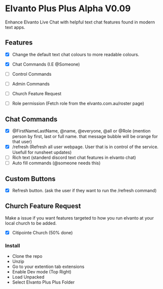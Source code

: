# Elvanto Plus Plus Alpha V0.09

Enhance Elvanto Live Chat with helpful text chat features found in modern text apps.

## Features
- [x] Change the default text chat colours to more readable colours.
- [x] Chat Commands (I.E @Someone)
- [ ] Control Commands
- [ ] Admin Commands
- [ ] Church Feature Request
- [ ] Role permission (Fetch role from the elvanto.com.au/roster page)


## Chat Commands
- [x] @FirstNameLastName, @name, @everyone, @all or @Role (mention person by first, last or full name. that message bubble will be orange for that user)
- [x] /refresh (Refresh all user webpage. User that is in control of the service. Usefull for runsheet updates)
- [ ] Rich text (standerd discord text chat features in elvanto chat)
- [ ] Auto fill commands (@someone needs this)

## Custom Buttons
- [x] Refresh button. (ask the user if they want to run the /refresh command)

## Church Feature Request
Make a issue if you want features targeted to how you run elvanto at your local church to be added.
- [x] Citipointe Church (50% done)

### Install
- Clone the repo
- Unzip
- Go to your extention tab extensions
- Enable Dev mode (Top Right)
- Load Unpacked
- Select Elvanto Plus Plus Folder
